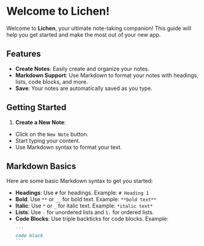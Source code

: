 # Welcome to Lichen!

Welcome to **Lichen**, your ultimate note-taking companion! This guide will help you get started and make the most out of your new app.

## Features

- **Create Notes**: Easily create and organize your notes.
- **Markdown Support**: Use Markdown to format your notes with headings, lists, code blocks, and more.
- **Save**: Your notes are automatically saved as you type.

## Getting Started

1. **Create a New Note**:

- Click on the `New Note` button.
- Start typing your content.
- Use Markdown syntax to format your text.

## Markdown Basics

Here are some basic Markdown syntax to get you started:

- **Headings**: Use `#` for headings. Example: `# Heading 1`
- **Bold**: Use `**` or `__` for bold text. Example: `**bold text**`
- **Italic**: Use `*` or `_` for italic text. Example: `*italic text*`
- **Lists**: Use `-` for unordered lists and `1.` for ordered lists.
- **Code Blocks**: Use triple backticks for code blocks. Example:
  ````markdown
  ```
  code block
  ```
  ````
